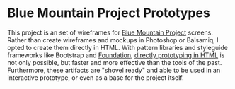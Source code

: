 # Blue Mountain Project Prototypes

This project is an set of wireframes for [Blue Mountain Project](http://bluemountain.princeton.edu/index.html) screens.  Rather than create wireframes and mockups in Photoshop or Balsamiq, I opted to create them directly in HTML.  With pattern libraries and styleguide frameworks like Bootstrap and [Foundation](http://foundation.zurb.com/prototyping.html), [directly prototyping in HTML](http://blog.teamtreehouse.com/rapidly-prototype-websites) is not only possible, but faster and more effective than the tools of the past. Furthermore, these artifacts are "shovel ready" and able to be used in an interactive prototype, or even as a base for the project itself.
